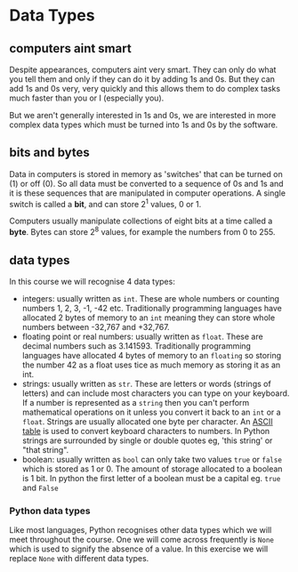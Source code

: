 # Data Types

## computers aint smart

Despite appearances, computers aint very smart. They can only do what you tell them and only if they can do it by adding 1s and 0s. But they can add 1s and 0s very, very quickly and this allows them to do complex tasks much faster than you or I (especially you).

But we aren't generally interested in 1s and 0s, we are interested in more complex data types which must be turned into 1s and 0s by the software.

## bits and bytes
Data in computers is stored in memory as 'switches' that can be turned on (1) or off (0). So all data must be converted to a sequence of 0s and 1s and it is these sequences that are manipulated in computer operations. A single switch is called a **bit**, and can store 2<sup>1</sup> values, 0 or 1.

Computers usually manipulate collections of eight bits at a time called a **byte**. Bytes can store 2<sup>8</sup> values, for example the numbers from 0 to 255.

## data types

In this course we will recognise 4 data types:
* integers: usually written as `int`. These are whole numbers or counting numbers 1, 2, 3, -1, -42 etc. Traditionally programming languages have allocated 2 bytes of memory to an `int` meaning they can store whole numbers between -32,767 and +32,767.
* floating point or real numbers: usually written as `float`. These are decimal numbers such as 3.141593. Traditionally programming languages have allocated 4 bytes of memory to an `floating` so storing the number 42 as a float uses tice as much memory as storing it as an int.
* strings: usually written as `str`. These are letters or words (strings of letters) and can include most characters you can type on your keyboard. If a number is represented as a `string` then you can't perform mathematical operations on it unless you convert it back to an `int` or a `float`. Strings are usually allocated one byte per character. An [ASCII table](//http://www.asciitable.com/) is used to convert keyboard characters to numbers. In Python strings are surrounded by single or double quotes eg, 'this string' or "that string".
* boolean: usually written as `bool` can only take two values `true` or `false` which is stored as 1 or 0. The amount of storage allocated to a boolean is 1 bit. In python the first letter of a boolean must be a capital eg. `true` and `False`
 

### Python data types
Like most languages, Python recognises other data types which we will meet throughout the course. One we will come across frequently is `None` which is used to signify the absence of a value. In this exercise we will replace `None` with different data types.
